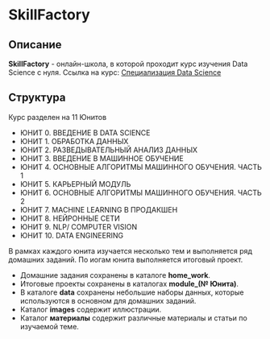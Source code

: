 # SkillFactory

## Описание
**SkillFactory** - онлайн-школа, в которой проходит курс изучения Data Sсience с нуля. Ссылка на курс:  [Специализация Data Science](https://skillfactory.ru/data-science-specialization)

## Структура
Курс разделен на 11 Юнитов
- ЮНИТ 0. ВВЕДЕНИЕ В DATA SCIENCE
- ЮНИТ 1. ОБРАБОТКА ДАННЫХ
- ЮНИТ 2. РАЗВЕДЫВАТЕЛЬНЫЙ АНАЛИЗ ДАННЫХ
- ЮНИТ 3. ВВЕДЕНИЕ В МАШИННОЕ ОБУЧЕНИЕ
- ЮНИТ 4. ОСНОВНЫЕ АЛГОРИТМЫ МАШИННОГО ОБУЧЕНИЯ. ЧАСТЬ 1
- ЮНИТ 5. КАРЬЕРНЫЙ МОДУЛЬ
- ЮНИТ 6. ОСНОВНЫЕ АЛГОРИТМЫ МАШИННОГО ОБУЧЕНИЯ. ЧАСТЬ 2
- ЮНИТ 7. MACHINE LEARNING В ПРОДАКШЕН
- ЮНИТ 8. НЕЙРОННЫЕ СЕТИ
- ЮНИТ 9. NLP/ COMPUTER VISION
- ЮНИТ 10. DATA ENGINEERING

В рамках каждого юнита изучается несколько тем и выполняется ряд домашних заданий. По иогам юнита выполняется итоговый проект.
- Домашние задания сохранены в каталоге **home_work**. 
- Итоговые проекты сохранены в каталогах **module_(№ Юнита)**. 
- В каталоге **data** сохранены небольшие наборы данных, которые используются в основном для домашних заданий.
- Каталог **images** содержит иллюстрации.
- Каталог **материалы** содержит различные материалы и статьи по изучаемой теме.
